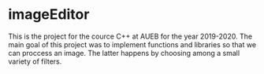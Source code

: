 # imageEditor
This is the project for the cource C++ at AUEB for the year 2019-2020. The main goal of this project was to implement functions and libraries so that we can proccess an image. The latter happens by choosing among a small variety of filters.

